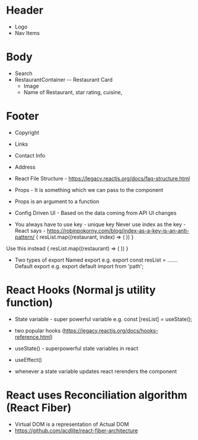 # Header 
- Logo
- Nav Items 
# Body 
- Search 
- RestaurantContainer 
-- Restaurant Card
    - Image
    - Name of Restaurant, star rating, cuisine, 
# Footer 
- Copyright
- Links 
- Contact Info
- Address

- React File Structure - https://legacy.reactjs.org/docs/faq-structure.html



- Props - It is something which we can pass to the component 
- Props is an argument to a function 

- Config Driven UI - Based on the data coming from API UI changes

- You always have to use key - unique key
Never use index as the key - React says - https://robinpokorny.com/blog/index-as-a-key-is-an-anti-pattern/
{
    resList.map((restaurant, index) => (
        <RestaurantCard key={index} resData={restaurant}/>
    ))
}

Use this instead
{
    resList.map((restaurant) => (
        <RestaurantCard key={restaurant.info.id} resData={restaurant}/>
    ))
}


- Two types of export 
Named export e.g. export const resList = .......
Default export e.g. 
export default <Name of componnt>
import <Name of Component> from 'path';


# React Hooks (Normal js utility function)
- State variable - super powerful variable
e.g. const [resList] = useState(); 

- two popular hooks (https://legacy.reactjs.org/docs/hooks-reference.html)
- useState() - superpowerful state variables in react
- useEffect()

- whenever a state variable updates react rerenders the component 

# React uses Reconciliation algorithm (React Fiber)
- Virtual DOM is a representation of Actual DOM 
- https://github.com/acdlite/react-fiber-architecture